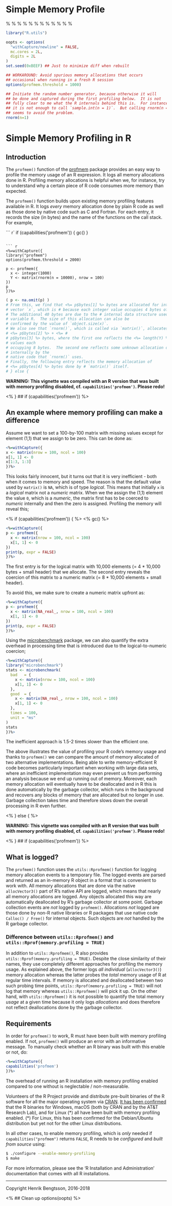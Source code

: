 Simple Memory Profile
================

% % % % % % % % % % % %

``` r
library("R.utils")

oopts <- options(
  "withCapture/newline" = FALSE,
  mc.cores = 2L,
  digits = 2L
)
set.seed(0xBEEF) ## Just to minimize diff when rebuilt

## WORKAROUND: Avoid spurious memory allocations that occurs
## occasional when running in a fresh R session
options(profmem.threshold = 1000)

## Initiate the random number generator, because otherwise it will
## be done and captured during the first profiling below.  It is not
## fully clear to me what the R internals behind this is.  For instance,
## it is not enough to call `sample.int(n = 1)`.  But calling rnorm(n = 1)
## seems to avoid the problem.
rnorm(n=1)
```

# Simple Memory Profiling in R

## Introduction

The `profmem()` function of the
[profmem](https://cran.r-project.org/package=profmem) package provides
an easy way to profile the memory usage of an R expression. It logs all
memory allocations done in R. Profiling memory allocations is helpful
when we, for instance, try to understand why a certain piece of R code
consumes more memory than expected.

The `profmem()` function builds upon existing memory profiling features
available in R. It logs *every* memory allocation done by plain R code
as well as those done by native code such as C and Fortran. For each
entry, it records the size (in bytes) and the name of the functions on
the call stack. For example,

``` r`
if (capabilities('profmem')) {
gc()
}
```

``` r
<%=withCapture({
library("profmem")
options(profmem.threshold = 2000)

p <- profmem({
  x <- integer(1000)
  Y <- matrix(rnorm(n = 10000), nrow = 100)
})
p
})%>
```

``` r
( p <- na.omit(p) )
# From this, we find that <%= p$bytes[1] %> bytes are allocated for integer 
# vector `x`, which is # because each integer value occupies 4 bytes of memory.  
# The additional 40 bytes are due to the # internal data structure used for each 
# variable R.  The size of this allocation can also be
# confirmed by the value of `object.size(x)`.
# We also see that `rnorm()`, which is called via `matrix()`, allocates 
# <%= p$bytes[2] %> + <%= #
# p$bytes[3] %> bytes, where the first one reflects the <%= length(Y) %> double 
# values each 
# occupying 8 bytes.  The second one reflects some unknown allocation done 
# internally by the 
# native code that `rnorm()` uses.
# Finally, the following entry reflects the memory allocation of 
# <%= p$bytes[4] %> bytes done by # `matrix()` itself.
# } else { 
```

**WARNING: This vignette was compiled with an R version that was built
with memory profiling disabled, cf. `capabilities('profmem')`. Please
redo!**

\<% } \## if (capabilities(‘profmem’)) %\>

## An example where memory profiling can make a difference

Assume we want to set a 100-by-100 matrix with missing values except for
element (1,1) that we assign to be zero. This can be done as:

``` r
<%=withCapture({
x <- matrix(nrow = 100, ncol = 100)
x[1, 1] <- 0
x[1:3, 1:3]
})%>
```

This looks fairly innocent, but it turns out that it is very
inefficient - both when it comes to memory and speed. The reason is that
the default value used by `matrix()` is `NA`, which is of type
*logical*. This means that initially `x` is a *logical* matrix not a
*numeric* matrix. When we the assign the (1,1) element the value `0`,
which is a *numeric*, the matrix first has to be coerced to *numeric*
internally and then the zero is assigned. Profiling the memory will
reveal this;

\<% if (capabilities(‘profmem’)) { %\> \<% gc() %\>

``` r
<%=withCapture({
p <- profmem({
  x <- matrix(nrow = 100, ncol = 100)
  x[1, 1] <- 0
})
print(p, expr = FALSE)
})%>
```

The first entry is for the logical matrix with 10,000 elements (= 4 \*
10,000 bytes + small header) that we allocate. The second entry reveals
the coercion of this matrix to a numeric matrix (= 8 \* 10,000
elements + small header).

To avoid this, we make sure to create a numeric matrix upfront as:

``` r
<%=withCapture({
p <- profmem({
  x <- matrix(NA_real_, nrow = 100, ncol = 100)
  x[1, 1] <- 0
})
print(p, expr = FALSE)
})%>
```

Using the
[microbenchmark](https://cran.r-project.org/package=microbenchmark)
package, we can also quantify the extra overhead in processing time that
is introduced due to the logical-to-numeric coercion;

``` r
<%=withCapture({
library("microbenchmark")
stats <- microbenchmark(
  bad   = {
    x <- matrix(nrow = 100, ncol = 100)
    x[1, 1] <- 0
  },
  good  = {
    x <- matrix(NA_real_, nrow = 100, ncol = 100)
    x[1, 1] <- 0
  },
  times = 100,
  unit = "ms"
)
stats
})%>
```

The inefficient approach is 1.5-2 times slower than the efficient one.

The above illustrates the value of profiling your R code’s memory usage
and thanks to `profmem()` we can compare the amount of memory allocated
of two alternative implementations. Being able to write memory-efficient
R code becomes particularly important when working with large data sets,
where an inefficient implementation may even prevent us from performing
an analysis because we end up running out of memory. Moreover, each
memory allocation will eventually have to be deallocated and in R this
is done automatically by the garbage collector, which runs in the
background and recovers any blocks of memory that are allocated but no
longer in use. Garbage collection takes time and therefore slows down
the overall processing in R even further.

\<% } else { %\>

**WARNING: This vignette was compiled with an R version that was built
with memory profiling disabled, cf. `capabilities('profmem')`. Please
redo!**

\<% } \## if (capabilities(‘profmem’)) %\>

## What is logged?

The `profmem()` function uses the `utils::Rprofmem()` function for
logging memory allocation events to a temporary file. The logged events
are parsed and returned as an in-memory R object in a format that is
convenient to work with. All memory allocations that are done via the
native `allocVector3()` part of R’s native API are logged, which means
that nearly all memory allocations are logged. Any objects allocated
this way are automatically deallocated by R’s garbage collector at some
point. Garbage collection events are *not* logged by `profmem()`.
Allocations *not* logged are those done by non-R native libraries or R
packages that use native code `Calloc() / Free()` for internal objects.
Such objects are *not* handled by the R garbage collector.

### Difference between `utils::Rprofmem()` and `utils::Rprof(memory.profiling = TRUE)`

In addition to `utils::Rprofmem()`, R also provides
`utils::Rprof(memory.profiling = TRUE)`. Despite the close similarity of
their names, they use completely different approaches for profiling the
memory usage. As explained above, the former logs *all individual*
(`allocVector3()`) memory allocation whereas the latter probes the
*total* memory usage of R at regular time intervals. If memory is
allocated and deallocated between two such probing time points,
`utils::Rprof(memory.profiling = TRUE)` will not log that memory whereas
`utils::Rprofmem()` will pick it up. On the other hand, with
`utils::Rprofmem()` it is not possible to quantify the total memory
*usage* at a given time because it only logs *allocations* and does
therefore not reflect deallocations done by the garbage collector.

## Requirements

In order for `profmem()` to work, R must have been built with memory
profiling enabled. If not, `profmem()` will produce an error with an
informative message. To manually check whether an R binary was built
with this enable or not, do:

``` r
<%=withCapture({
capabilities('profmem')
})%>
```

The overhead of running an R installation with memory profiling enabled
compared to one without is neglectable / non-measurable.

Volunteers of the R Project provide and distribute pre-built binaries of
the R software for all the major operating system via
[CRAN](https://cran.r-project.org/). [It has been
confirmed](https://github.com/HenrikBengtsson/profmem/issues/2) that the
R binaries for Windows, macOS (both by CRAN and by the AT&T Research
Lab), and for Linux (\*) all have been built with memory profiling
enabled. (\*) For Linux, this has been confirmed for the Debian/Ubuntu
distribution but yet not for the other Linux distributions.

In all other cases, to enable memory profiling, which is *only* needed
if `capabilities("profmem")` returns `FALSE`, R needs to be *configured*
and *built from source* using:

``` sh
$ ./configure --enable-memory-profiling
$ make
```

For more information, please see the ‘R Installation and Administration’
documentation that comes with all R installations.

------------------------------------------------------------------------

Copyright Henrik Bengtsson, 2016-2018

\<% \## Clean up options(oopts) %\>
